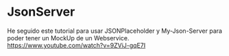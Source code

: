 # JsonServer
He seguido este tutorial para usar JSONPlaceholder y My-Json-Server para poder tener un MockUp de un Webservice.
https://www.youtube.com/watch?v=9ZViJ-gqE7I

